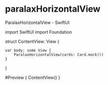 # paralaxHorizontalView
ParalaxHorizontalView - SwiftUI

import SwiftUI
import Foundation

struct ContentView: View {
    
    var body: some View {
        ParalaxHorizontalView(cards: Card.mock())
    }
}

#Preview {
    ContentView()
}
